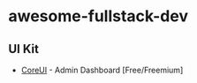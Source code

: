 # awesome-fullstack-dev

## UI Kit
- [CoreUI](https://coreui.io/) - Admin Dashboard [Free/Freemium]
